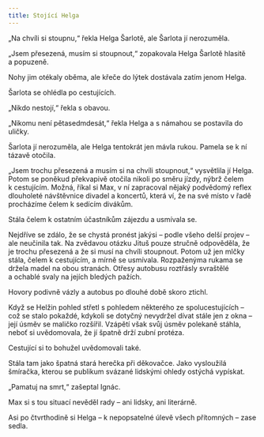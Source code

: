```yaml
---
title: Stojící Helga
---
```


„Na chvíli si stoupnu,“ řekla Helga Šarlotě, ale Šarlota jí nerozuměla.

  

„Jsem přesezená, musím si stoupnout,“ zopakovala Helga Šarlotě hlasitě a popuzeně.

Nohy jim otékaly oběma, ale křeče do lýtek dostávala zatím jenom Helga.

Šarlota se ohlédla po cestujících.

„Nikdo nestojí,“ řekla s obavou.

„Nikomu není pětasedmdesát,“ řekla Helga a s námahou se postavila do uličky.

Šarlota jí nerozuměla, ale Helga tentokrát jen mávla rukou. Pamela se k ní tázavě otočila.

„Jsem trochu přesezená a musím si na chvíli stoupnout,“ vysvětlila jí Helga. Potom se poněkud překvapivě otočila nikoli po směru jízdy, nýbrž čelem k cestujícím. Možná, říkal si Max, v ní zapracoval nějaký podvědomý reflex dlouholeté návštěvnice divadel a koncertů, která ví, že na své místo v řadě procházíme čelem k sedícím divákům.

Stála čelem k ostatním účastníkům zájezdu a usmívala se.

Nejdříve se zdálo, že se chystá pronést jakýsi – podle všeho delší projev – ale neučinila tak. Na zvědavou otázku Jituš pouze stručně odpověděla, že je trochu přesezená a že si musí na chvíli stoupnout. Potom už jen mlčky stála, čelem k cestujícím, a mírně se usmívala. Rozpaženýma rukama se držela madel na obou stranách. Otřesy auto­busu roztřásly svraštělé a ochablé svaly na jejích bledých pažích.

Hovory podivně vázly a autobus po dlouhé době skoro ztichl.

Když se Helžin pohled střetl s pohledem některého ze spolucestujících – což se stalo pokaždé, kdykoli se dotyčný nevydržel dívat stále jen z okna – její úsměv se maličko rozšířil. Vzápětí však svůj úsměv polekaně stáhla, neboť si uvědomovala, že jí špatně drží zubní protéza.

Cestující si to bohužel uvědomovali také.

Stála tam jako špatná stará herečka při děkovačce. Jako vysloužilá šmíračka, kterou se publikum svázané lidskými ohledy ostýchá vypískat.

„Pamatuj na smrt,“ zašeptal Ignác.

Max si s tou situací nevěděl rady – ani lidsky, ani literárně.

Asi po čtvrthodině si Helga – k nepopsatelné úlevě všech přítom­ných – zase sedla.

